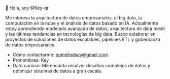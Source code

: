 
👋 Hola, soy @Key-qr
  
   Me interesa la arquitectura de datos empresariales, el big data, la computación en la nube y el análisis de datos basado en IA.
   Actualmente estoy aprendiendo modelado avanzado de datos, arquitectura de data mesh y las últimas tendencias en tecnologías de big data.
   Busco colaborar en proyectos de soluciones de datos escalables, pipelines ETL y gobernanza de datos empresariales.
   
   - Cómo contactarme: quinelindsay@gmail.com 
   - Pronombres: Key
   - Dato curioso: Me encanta resolver desafíos complejos de datos y optimizar sistemas de datos a gran escala.

<!---
Key-qr/Key-qr is a ✨ special ✨ repository because its `README.md` (this file) appears on your GitHub profile.
You can click the Preview link to take a look at your changes.
--->
